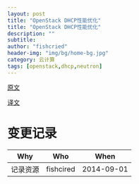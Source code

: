 ```yaml
---
layout: post
title: "OpenStack DHCP性能优化"
title: "OpenStack DHCP性能优化"
description: ""
subtitle:
author: "fishcried"
header-img: "img/bg/home-bg.jpg"
category: 云计算
tags: [openstack,dhcp,neutron]
---
```


[原文](https://www.mirantis.com/blog/improving-dhcp-performance-openstack/)

[译文](http://www.oschina.net/translate/improving-dhcp-performance-openstack)

# 变更记录

|Why | Who | When |
|----|-----|------|
|记录资源|fishcired|2014-09-01 |

